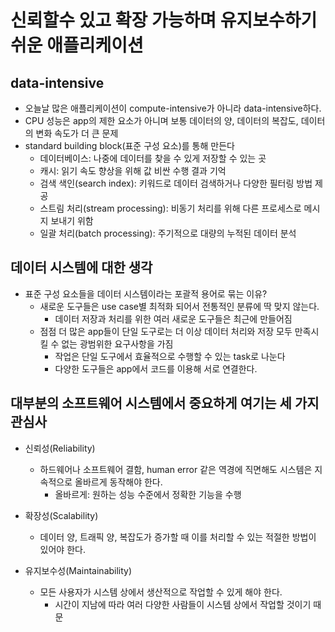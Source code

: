 # 신뢰할수 있고 확장 가능하며 유지보수하기 쉬운 애플리케이션

## data-intensive
- 오늘날 많은 애플리케이션이 compute-intensive가 아니라 data-intensive하다. 
- CPU 성능은 app의 제한 요소가 아니며 보통 데이터의 양, 데이터의 복잡도, 데이터의 변화 속도가 더 큰 문제
- standard building block(표준 구성 요소)를 통해 만든다
    - 데이터베이스: 나중에 데이터를 찾을 수 있게 저장할 수 있는 곳
    - 캐시: 읽기 속도 향상을 위해 값 비싼 수행 결과 기억
    - 검색 색인(search index): 키워드로 데이터 검색하거나 다양한 필터링 방법 제공
    - 스트림 처리(stream processing): 비동기 처리를 위해 다른 프로세스로 메시지 보내기 위함
    - 일괄 처리(batch processing): 주기적으로 대량의 누적된 데이터 분석

## 데이터 시스템에 대한 생각
- 표준 구성 요소들을 데이터 시스템이라는 포괄적 용어로 묶는 이유?
  - 새로운 도구들은 use case별 최적화 되어서 전통적인 분류에 딱 맞지 않는다.
    - 데이터 저장과 처리를 위한 여러 새로운 도구들은 최근에 만들어짐
  - 점점 더 많은 app들이 단일 도구로는 더 이상 데이터 처리와 저장 모두 만족시킬 수 없는 광범위한 요구사항을 가짐
    - 작업은 단일 도구에서 효율적으로 수행할 수 있는 task로 나눈다
    - 다양한 도구들은 app에서 코드를 이용해 서로 연결한다.
  
## 대부분의 소프트웨어 시스템에서 중요하게 여기는 세 가지 관심사
- 신뢰성(Reliability)
  - 하드웨어나 소프트웨어 결함, human error 같은 역경에 직면해도 시스템은 지속적으로 올바르게 동작해야 한다.
    - 올바르게: 원하는 성능 수준에서 정확한 기능을 수행
- 확장성(Scalability)
  - 데이터 양, 트래픽 양, 복잡도가 증가할 때 이를 처리할 수 있는 적절한 방법이 있어야 한다.
  
- 유지보수성(Maintainability)
  - 모든 사용자가 시스템 상에서 생산적으로 작업할 수 있게 해야 한다.
    - 시간이 지남에 따라 여러 다양한 사람들이 시스템 상에서 작업할 것이기 때문